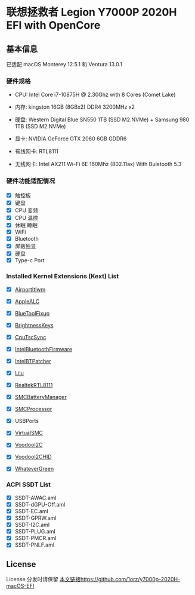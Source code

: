 # 联想拯救者 Legion Y7000P 2020H EFI with OpenCore

## 基本信息

已适配 macOS Monterey 12.5.1 和 Ventura 13.0.1

### 硬件规格

- CPU: Intel Core i7-10875H @ 2.30Ghz with 8 Cores (Comet Lake)

- 内存: kingston 16GB (8GBx2) DDR4 3200MHz x2

- 硬盘: Western Digital Blue SN550 1TB (SSD M2.NVMe) + Samsung 980 1TB (SSD M2.NVMe)

- 显卡: NVIDIA GeForce GTX 2060 6GB GDDR6

- 有线网卡: RTL8111

- 无线网卡: Intel AX211 Wi-Fi 6E 160Mhz (802.11ax) With Buletooth 5.3

### 硬件功能适配情况

- [x] 触控板
- [x] 键盘
- [x] CPU 变频
- [x] CPU 温控
- [x] 休眠 睡眠
- [x] WiFi
- [x] Bluetooth
- [x] 屏蔽独显
- [x] 硬盘
- [x] Type-c Port

### Installed Kernel Extensions (Kext) List

- [x] [AirportItlwm](https://github.com/OpenIntelWireless/itlwm)
- [x] [AppleALC](https://github.com/acidanthera/AppleALC)
- [x] [BlueToolFixup](https://github.com/acidanthera/BrcmPatchRAM)
- [x] [BrightnessKeys](https://github.com/acidanthera/BrightnessKeys)
- [x] [CpuTscSync](https://github.com/acidanthera/CpuTscSync)
- [x] [IntelBluetoothFirmware](https://github.com/OpenIntelWireless/IntelBluetoothFirmware)
- [x] [IntelBTPatcher](https://github.com/OpenIntelWireless/IntelBluetoothFirmware)
- [x] [Lilu](https://github.com/acidanthera/Lilu)
- [x] [RealtekRTL8111](https://github.com/Mieze/RTL8111_driver_for_OS_X)
- [x] [SMCBatteryManager](https://github.com/acidanthera/VirtualSMC)
- [x] [SMCProcessor](https://github.com/acidanthera/VirtualSMC)
- [x] USBPorts
- [x] [VirtualSMC](https://github.com/acidanthera/VirtualSMC)
- [x] [VoodooI2C](https://github.com/VoodooI2C/VoodooI2C/releases)
- [x] [VoodooI2CHID](https://github.com/VoodooI2C/VoodooI2C/releases)
- [x] [WhateverGreen](https://github.com/acidanthera/WhateverGreen)


### ACPI SSDT List

- [x] SSDT-AWAC.aml
- [x] SSDT-dGPU-Off.aml
- [x] SSDT-EC.aml
- [x] SSDT-GPRW.aml
- [x] SSDT-I2C.aml
- [x] SSDT-PLUG.aml
- [x] SSDT-PMCR.aml
- [x] SSDT-PNLF.aml

## License

License 分发时请保留 [本文链接](https://github.com/1orz/y7000p-2020H-macOS-EFI)https://github.com/1orz/y7000p-2020H-macOS-EFI
